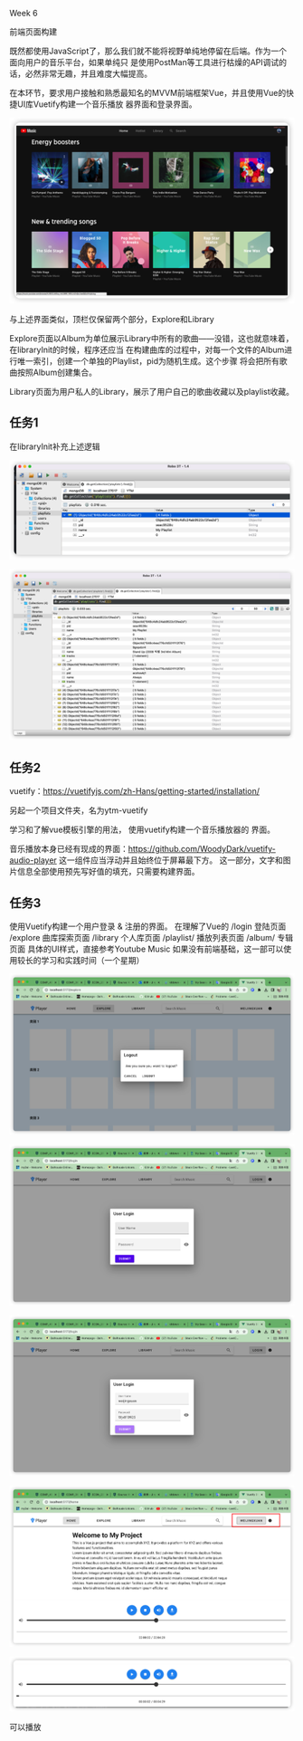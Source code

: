 Week 6

前端页面构建

既然都使用JavaScript了，那么我们就不能将视野单纯地停留在后端。作为一个面向用户的音乐平台，如果单纯只 是使用PostMan等工具进行枯燥的API调试的话，必然非常无趣，并且难度大幅提高。

在本环节，要求用户接触和熟悉最知名的MVVM前端框架Vue，并且使用Vue的快捷UI库Vuetify构建一个音乐播放 器界面和登录界面。

![image-20230615214538917](Week6.assets/image-20230615214538917.png)

与上述界面类似，顶栏仅保留两个部分，Explore和Library

Explore页面以Album为单位展示Library中所有的歌曲——没错，这也就意味着，在libraryInit的时候，程序还应当 在构建曲库的过程中，对每一个文件的Album进行唯一索引，创建一个单独的Playlist，pid为随机生成。这个步骤 将会把所有歌曲按照Album创建集合。

Library页面为用户私人的Library，展示了用户自己的歌曲收藏以及playlist收藏。

## 任务1

在libraryInit补充上述逻辑

![image-20230616195719229](Week6.assets/image-20230616195719229.png)

![image-20230616200110841](Week6.assets/image-20230616200110841.png)

## 任务2

vuetify：https://vuetifyjs.com/zh-Hans/getting-started/installation/

另起一个项目文件夹，名为ytm-vuetify

学习和了解vue模板引擎的用法， 使用vuetify构建一个音乐播放器的 界面。 

音乐播放本身已经有现成的界面：https://github.com/WoodyDark/vuetify-audio-player 这一组件应当浮动并且始终位于屏幕最下方。 这一部分，文字和图片信息全部使用预先写好值的填充，只需要构建界面。

## 任务3

使用Vuetify构建一个用户登录 & 注册的界面。 在理解了Vue的 /login 登陆页面 /explore 曲库探索页面 /library 个人库页面 /playlist/<pid> 播放列表页面 /album/<pid> 专辑页面 具体的UI样式，直接参考Youtube Music 如果没有前端基础，这一部可以使用较长的学习和实践时间（一个星期）

![image-20230709223632765](Week6.assets/image-20230709223632765.png)

![image-20230709223640913](Week6.assets/image-20230709223640913.png)

![image-20230709223714927](Week6.assets/image-20230709223714927.png)

![image-20230709223737781](Week6.assets/image-20230709223737781.png)

![image-20230709223800148](Week6.assets/image-20230709223800148.png)

可以播放